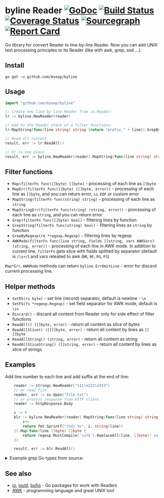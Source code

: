 # byline Reader [![GoDoc](https://godoc.org/github.com/msoap/byline?status.svg)](https://godoc.org/github.com/msoap/byline) [![Build Status](https://travis-ci.org/msoap/byline.svg?branch=master)](https://travis-ci.org/msoap/byline) [![Coverage Status](https://coveralls.io/repos/github/msoap/byline/badge.svg?branch=master)](https://coveralls.io/github/msoap/byline?branch=master) [![Sourcegraph](https://sourcegraph.com/github.com/msoap/byline/-/badge.svg)](https://sourcegraph.com/github.com/msoap/byline?badge) [![Report Card](https://goreportcard.com/badge/github.com/msoap/byline)](https://goreportcard.com/report/github.com/msoap/byline)

Go library for convert Reader to line-by-line Reader. Now you can add UNIX text processing principles to its Reader (like with awk, grep, sed ...).

## Install

`go get -u github.com/msoap/byline`

## Usage

```Go
import "github.com/msoap/byline"

// Create new line-by-line Reader from io.Reader:
lr := byline.NewReader(reader)

// Add to the Reader stack of a filter functions:
lr.MapString(func(line string) string {return "prefix_" + line}).GrepByRegexp(regexp.MustCompile("only this"))

// Read all content
result, err := lr.ReadAll()

// Or in one place
result, err := byline.NewReader(reader).MapString(func(line string) string {return "prefix_" + line}).ReadAll()
```

## Filter functions

  * `Map(filterFn func([]byte) []byte)` - processing of each line as `[]byte`
  * `MapErr(filterFn func([]byte) ([]byte, error))` - processing of each line as `[]byte`, and you can return error, `io.EOF` or custom error
  * `MapString(filterFn func(string) string)` - processing of each line as `string`
  * `MapStringErr(filterFn func(string) (string, error))` - processing of each line as `string`, and you can return error
  * `Grep(filterFn func([]byte) bool)` - filtering lines by function
  * `GrepString(filterFn func(string) bool)` - filtering lines as `string` by function
  * `GrepByRegexp(re *regexp.Regexp)` - filtering lines by regexp
  * `AWKMode(filterFn func(line string, fields []string, vars AWKVars) (string, error))` - processing of each line in AWK mode.
    In addition to current line, `filterFn` gets slice with fields splitted by separator (default is `/\s+/`) and vars releated to awk (`NR`, `NF`, `RS`, `FS`)

`Map*Err`, `AWKMode` methods can return `byline.ErrOmitLine` - error for discard current processing line.

## Helper methods

  * `SetRS(rs byte)` - set line (record) separator, default is newline - `\n`
  * `SetFS(fs *regexp.Regexp)` - set field separator for AWK mode, default is `\s+`
  * `Discard()` - discard all content from Reader only for side effect of filter functions
  * `ReadAll() ([]byte, error)` - return all content as slice of bytes
  * `ReadAllSlice() ([][]byte, error)` - return all content by lines as `[][]byte`
  * `ReadAllString() (string, error)` - return all content as string
  * `ReadAllSliceString() ([]string, error)` - return all content by lines as slice of strings

## Examples

Add line number to each line and add suffix at the end of line:

```Go
	reader := strings.NewReader("111\n222\n333")
    // or read file
    reader, err := os.Open("file.txt")
    // or process response from HTTP client
    reader := httpResponse.Body

	i := 0
	blr := byline.NewReader(reader).MapString(func(line string) string {
		i++
		return fmt.Sprintf("(%d) %s", i, string(line))
	}).Map(func(line []byte) []byte {
		return regexp.MustCompile(`\n?$`).ReplaceAll(line, []byte(" suf\n"))
	})

	result, err := blr.ReadAll()

```

<details><summary>Example grep Go types from source:</summary>
```Go
type StateMachine struct {
	beginRe *regexp.Regexp
	endRe   *regexp.Regexp
	inBlock bool
}

func (sm *StateMachine) SMFilter(line []byte) bool {
	switch {
	case sm.beginRe.Match(line):
		sm.inBlock = true
		return true
	case sm.inBlock && sm.endRe.Match(line):
		sm.inBlock = false
		return true
	default:
		return sm.inBlock
	}
}

func ExampleReader_Grep() {
	file, err := os.Open("byline.go")
	if err != nil {
		fmt.Println(err)
		return
	}

	// get all lines between "^type..." and "^}"
	sm := StateMachine{
		beginRe: regexp.MustCompile(`^type `),
		endRe:   regexp.MustCompile(`^}\s+$`),
	}

	blr := byline.NewReader(file).Grep(sm.SMFilter).Map(func(line []byte) []byte {
		// and remove comments
		return regexp.MustCompile(`\s+//.+`).ReplaceAll(line, []byte{})
	})

	result, err := blr.ReadAllString()
	if err != nil {
		fmt.Println(err)
		return
	}

	fmt.Print(result)
}
```
Output:
```
type Reader struct {
	bufReader   *bufio.Reader
	filterFuncs []func(line []byte) ([]byte, error)
	awkVars     AWKVars
}
type AWKVars struct {
	NR int
	NF int
	RS byte
	FS *regexp.Regexp
}
```
</details>

<details><summary>Example of AWK mode, summarize third column with filter (>10.0):</summary>
```Go
    // CSV with "#" instead of "\n"
	reader := strings.NewReader(`1,name one,12.3#2,second row;7.1#3,three row;15.51`)

	sum := 0.0
	err := byline.NewReader(reader).
		SetRS('#').
		SetFS(regexp.MustCompile(`,|;`)).
		AWKMode(func(line string, fields []string, vars byline.AWKVars) (string, error) {
			if vars.NF < 3 {
				return "", fmt.Errorf("csv parse failed for %q", line)
			}

			if price, err := strconv.ParseFloat(fields[2], 10); err != nil {
				return "", err
			} else if price < 10 {
				return "", byline.ErrOmitLine
			} else {
				sum += price
				return "", nil
			}
		}).Discard()

	fmt.Println("Price sum:", sum, err)

```
Output:
```
Price sum: 27.81 nil
```
</details>

## See also

  * [io](https://golang.org/pkg/io/), [ioutil](https://golang.org/pkg/io/ioutil/), [bufio](https://golang.org/pkg/bufio/) - Go packages for work with Readers
  * [AWK](https://en.wikipedia.org/wiki/AWK) - programming language and great UNIX tool
